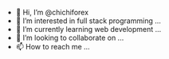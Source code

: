 - 👋 Hi, I’m @chichiforex
- 👀 I’m interested in full stack programming ...
- 🌱 I’m currently learning web development ...
- 💞️ I’m looking to collaborate on ...
- 📫 How to reach me ...

<!---
chichiforex/chichiforex is a ✨ special ✨ repository because its `README.md` (this file) appears on your GitHub profile.
You can click the Preview link to take a look at your changes.
--->
